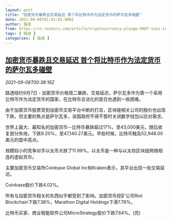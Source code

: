 ```yaml
---
layout: post
title: "加密货币暴跌且交易延迟 首个将比特币作为法定货币的萨尔瓦多碰壁"
date: 2021-09-08T01:01:03.000Z
author: 路透
from: https://cn.reuters.com/article/cryptocurrency-plunge-0907-tues-idCNKBS2G400Z
tags: [ 路透 ]
categories: [ 路透 ]
---
```

<!--1631062863000-->
[加密货币暴跌且交易延迟 首个将比特币作为法定货币的萨尔瓦多碰壁](https://cn.reuters.com/article/cryptocurrency-plunge-0907-tues-idCNKBS2G400Z)
------

<div>
<div><i>2021-09-08T00:38:16Z</i></div><p>路透纽约9月7日 - 加密货币价格周二暴跌，交易延迟，萨尔瓦多作为第一个采用比特币作为法定货币的国家，在比特币合法化的首日也遇到一些困难。</p><p>由于加密货币股票受到加密币交易平台中断的打击，区块链相关公司的股价也出现下跌。但主要的焦点是萨尔瓦多，该国政府不得不暂时关闭数字钱包以应对需求。</p><p>世界上最大、最知名的加密货币--比特币暴跌超过17%，至43,000美元，随后收复部分失地，下跌9.20%，至47,140.27美元。早些时候，比特币触及52,948.00美元的盘中高点。</p><p>规模较小的竞争对手以太币大跌了11.99%。以太币是一种与以太坊区块链网络相连的虚拟货币。</p><p>主要加密货币交易所Coinbase Global Inc和Kraken表示，其平台出现一些交易延迟。</p><p>Coinbase股价下跌4.02%。</p><p>所有与加密货币相关的东西似乎都受到了影响。加密货币挖矿公司Riot Blockchain下跌7.38%，Marathon Digital Holdings下滑7.76%。</p><p>比特币买家、商业智能软件公司MicroStrategy股价下跌7.64%。(完)</p>
</div>
